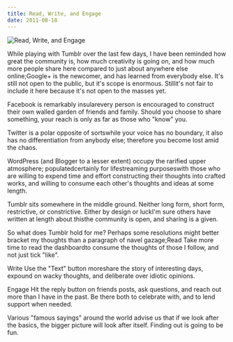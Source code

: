 ```yaml
---
title: Read, Write, and Engage
date: 2011-08-18
---
```


![Read, Write, and Engage](https://source.unsplash.com/2aFp6EWWs58/1600x900)

While playing with Tumblr over the last few days, I have been reminded how great the community is, how much creativity is going on, and how much more people share here compared to just about anywhere else online;Google+ is the newcomer, and has learned from everybody else. It's still not open to the public, but it's scope is enormous. Stillit's not fair to include it here because it's not open to the masses yet.

Facebook is remarkably insularevery person is encouraged to construct their own walled garden of friends and family. Should you choose to share something, your reach is only as far as those who "know" you.

Twitter is a polar opposite of sortswhile your voice has no boundary, it also has no differentiation from anybody else; therefore you become lost amid the chaos.

WordPress (and Blogger to a lesser extent) occupy the rarified upper atmosphere; populatedcertainly for lifestreaming purposeswith those who are willing to expend time and effort constructing their thoughts into crafted works, and willing to consume each other's thoughts and ideas at some length.

Tumblr sits somewhere in the middle ground. Neither long form, short form, restrictive, or constrictive. Either by design or luckI'm sure others have written at length about thisthe community is open, and sharing is a given.

So what does Tumblr hold for me? Perhaps some resolutions might better bracket my thoughts than a paragraph of navel gazage;Read Take more time to read the dashboardto consume the thoughts of those I follow, and not just tick "like".

Write Use the "Text" button moreshare the story of interesting days, expound on wacky thoughts, and deliberate over idiotic opinions.

Engage Hit the reply button on friends posts, ask questions, and reach out more than I have in the past. Be there both to celebrate with, and to lend support when needed.

Various "famous sayings" around the world advise us that if we look after the basics, the bigger picture will look after itself. Finding out is going to be fun.